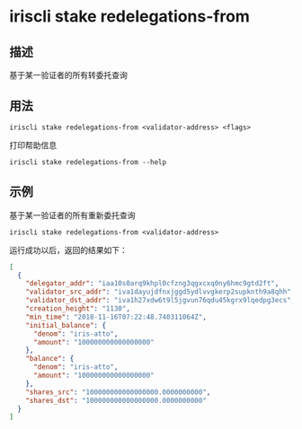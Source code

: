 # iriscli stake redelegations-from

## 描述

基于某一验证者的所有转委托查询

## 用法

```
iriscli stake redelegations-from <validator-address> <flags>
```

打印帮助信息
```
iriscli stake redelegations-from --help
```

## 示例

基于某一验证者的所有重新委托查询
```
iriscli stake redelegations-from <validator-address> 
```

运行成功以后，返回的结果如下：
```json
[
  {
    "delegator_addr": "iaa10s0arq9khpl0cfzng3qgxcxq0ny6hmc9gtd2ft",
    "validator_src_addr": "iva1dayujdfnxjggd5ydlvvgkerp2supknth9a8qhh",
    "validator_dst_addr": "iva1h27xdw6t9l5jgvun76qdu45kgrx9lqedpg3ecs",
    "creation_height": "1130",
    "min_time": "2018-11-16T07:22:48.740311064Z",
    "initial_balance": {
      "denom": "iris-atto",
      "amount": "100000000000000000"
    },
    "balance": {
      "denom": "iris-atto",
      "amount": "100000000000000000"
    },
    "shares_src": "100000000000000000.0000000000",
    "shares_dst": "100000000000000000.0000000000"
  }
]
```
